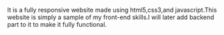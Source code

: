 It is a fully responsive website made using html5,css3,and javascript.This website is simply a sample of my front-end skills.I will later add backend part to it to make it fully functional.
